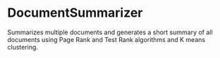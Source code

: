 # DocumentSummarizer
Summarizes multiple documents and generates a short summary of all documents using Page Rank and Test Rank algorithms and K means clustering.
